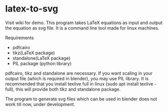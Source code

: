# latex-to-svg
Visit wiki for demo.
This program takes LaTeX equations as input and output the equation as svg file. It is a command line tool made for linux machines.

Requirements 
- pdfcairo
- tikz(LaTeX package)
- standalone(LaTeX package)
- PIL package (python library)

pdfcairo, tikz and standalone are necessary. If you want scaling in your output file (which is required in blender), you may use PIL library. It is recommended that you install texlive full in linux (sudo apt install texlive -full), this will provide both tikz and standalone package.

The program to generate svg files which can be used in blender does not work till now, under development.
